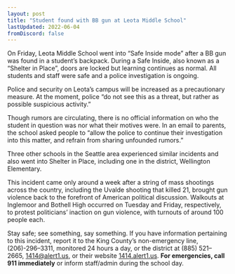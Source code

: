 ```yaml
---
layout: post
title: "Student found with BB gun at Leota Middle School"
lastUpdated: 2022-06-04
fromDiscord: false
---
```


On Friday, Leota Middle School went into “Safe Inside mode” after a BB gun was found in a student’s backpack. During a Safe Inside, also known as a “Shelter in Place”, doors are locked but learning continues as normal. All students and staff were safe and a police investigation is ongoing.

Police and security on Leota’s campus will be increased as a precautionary measure. At the moment, police “do not see this as a threat, but rather as possible suspicious activity.”

Though rumors are circulating, there is no official information on who the student in question was nor what their motives were. In an email to parents, the school asked people to “allow the police to continue their investigation into this matter, and refrain from sharing unfounded rumors.”

Three other schools in the Seattle area experienced similar incidents and also went into Shelter in Place, including one in the district, Wellington Elementary.

This incident came only around a week after a string of mass shootings across the country, including the Uvalde shooting that killed 21, brought gun violence back to the forefront of American political discussion. Walkouts at Inglemoor and Bothell High occurred on Tuesday and Friday, respectively, to protest politicians’ inaction on gun violence, with turnouts of around 100 people each.

Stay safe; see something, say something. If you have information pertaining to this incident, report it to the King County’s non-emergency line, (206)-296–3311, monitored 24 hours a day, or the district at (885) 521–2665, [1414@alert1.us](mailto:1414@alert1.us), or their website [1414.alert1.us](1414.alert1.us). **For emergencies, call 911 immediately** or inform staff/admin during the school day.